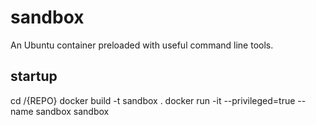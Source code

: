 # sandbox
An Ubuntu container preloaded with useful command line tools.

## startup
cd /{REPO}
docker build -t sandbox .
docker run -it --privileged=true --name sandbox sandbox 